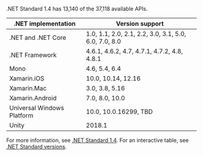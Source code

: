 .NET Standard 1.4 has 13,140 of the 37,118 available APIs.

| .NET implementation        | Version support                                       |
|----------------------------|-------------------------------------------------------|
| .NET and .NET Core         | 1.0, 1.1, 2.0, 2.1, 2.2, 3.0, 3.1, 5.0, 6.0, 7.0, 8.0 |
| .NET Framework             | 4.6.1, 4.6.2, 4.7, 4.7.1, 4.7.2, 4.8, 4.8.1           |
| Mono                       | 4.6, 5.4, 6.4                                         |
| Xamarin.iOS                | 10.0, 10.14, 12.16                                    |
| Xamarin.Mac                | 3.0, 3.8, 5.16                                        |
| Xamarin.Android            | 7.0, 8.0, 10.0                                        |
| Universal Windows Platform | 10.0, 10.0.16299, TBD                                 |
| Unity                      | 2018.1                                                |

For more information, see [.NET Standard 1.4][1.4]. For an interactive table, see [.NET Standard versions](https://dotnet.microsoft.com/platform/dotnet-standard#versions).

[1.4]: https://github.com/dotnet/standard/blob/v2.1.0/docs/versions/netstandard1.4.md
